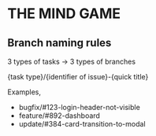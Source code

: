 # THE MIND GAME

## Branch naming rules
3 types of tasks -> 3 types of branches

{task type}/{identifier of issue}-{quick title}

Examples,
* bugfix/#123-login-header-not-visible
* feature/#892-dashboard
* update/#384-card-transition-to-modal
